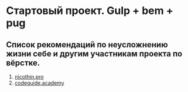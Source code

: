 # Стартовый проект. Gulp + bem + pug
## Список рекомендаций по неусложнению жизни себе и другим участникам проекта по вёрстке.
1. [nicothin.pro](https://nicothin.pro/idiomatic-pre-CSS/)
2. [codeguide.academy](http://codeguide.academy/)

